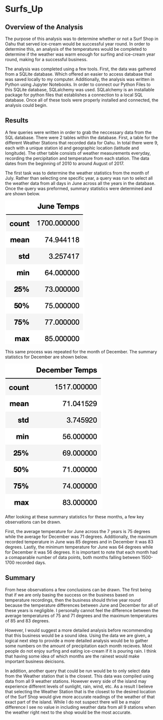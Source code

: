 # Surfs_Up

## Overview of the Analysis
The purpose of this analysis was to determine whether or not a Surf Shop in Oahu that served ice-cream would be successful year round. In order to determine this, an analysis of the temperatures would be completed to determine if the weather was warm enough for surfing and ice-cream year round, making for a successful business. 

The analysis was completed using a few tools. First, the data was gathered from a SQLite database. Which offered an easier to access database that was saved locally to my computer. Additionally, the analysis was written in Python using Jupyter Notebooks. In order to connect our Python Files to this SQLite database, SQLalchemy was used. SQLalchemy is an installable package for python files that establishes a connection to a local SQL database. Once all of these tools were properly installed and connected, the analysis could begin. 

## Results
A few queries were written in order to grab the neccessary data from the SQL database. There were 2 tables within the database. First, a table for the different Weather Stations that recorded data for Oahu. In total there were 9, each with a unique station id and geographic location (latitude and longitude). The other table consists of weather measurements everyday, recording the percipitation and temperature from each station. The data dates from the beginning of 2010 to around August of 2017. 

The first task was to determine the weather statistics from the month of July. Rather than selecting one specific year, a query was run to select all the weather data from all days in June across all the years in the database. Once the query was preformed, summary statistics were determined and are shown below. 

![alt text](https://raw.githubusercontent.com/KitWilliams07/Surfs_Up/main/june.png)


This same process was repeated for the month of December. The summary statistics for December are shown below. 

![alt text](https://raw.githubusercontent.com/KitWilliams07/Surfs_Up/main/december.png)


After looking at these summary statistics for these months, a few key observations can be drawn. 

First, the average temperature for June across the 7 years is 75 degrees while the average for December was 71 degrees. Additionally, the maximum recorded temperature in June was 85 degrees and in December it was 83 degrees. Lastly, the minimum temperature for June was 64 degrees while for December it was 56 degrees. It is important to note that each month had a comaparable number of data points, both months falling between 1500-1700 recorded days. 

## Summary 
From hese observations a few conclusions can be drawn. The first being that if we are only basing the success on the business based on temperature recordings, then the business should thrive year round because the temperature differences between June and December for all of these years is negligible. I personally cannot feel the difference between the average temperatures of 75 and 71 degrees and the maximum temperatures of 85 and 83 degrees.

However, I would suggest a more detailed analysis before recommending that this business would be a sound idea. Using the data we are given, a logical next step to provide a more detailed analysis would be to gather some numbers on the amount of precipitation each month recieves. Most people do not enjoy surfing and eating ice-cream if it is pouring rain. I think that having some idea of which months are the rainest would make important business deicisons. 

In addition, another query that could be run would be to only select data from the Weather station that is the closest. This data was compiled using data from all 9 weather stations. However every side of the island may experience different levels of sunlight, rain, wind, etc. As a result I believe that selecting the Weather Station that is the closest to the desired location of the Surf Shop would give more accurate readings of the weather of that exact part of the island. While I do not suspect there will be a major difference I see no value in including weather data from all 9 stations when the weather right next to the shop would be the most accurate. 
